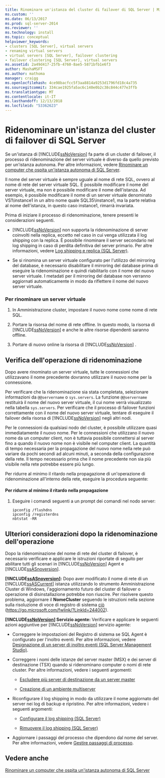 ```yaml
---
title: Rinominare un'istanza del cluster di failover di SQL Server | Microsoft Docs
ms.custom: ''
ms.date: 06/13/2017
ms.prod: sql-server-2014
ms.reviewer: ''
ms.technology: install
ms.topic: conceptual
helpviewer_keywords:
- clusters [SQL Server], virtual servers
- renaming virtual servers
- virtual servers [SQL Server], failover clustering
- failover clustering [SQL Server], virtual servers
ms.assetid: 2a49d417-25fb-4760-8ae5-5871bfb1e6f3
author: MashaMSFT
ms.author: mathoma
manager: craigg
ms.openlocfilehash: 4ce98bacfcc5f3aa8814a9253d1796fd18c4a735
ms.sourcegitcommit: 334cae1925fa5ac6c140e0b2c38c844c477e3ffb
ms.translationtype: MT
ms.contentlocale: it-IT
ms.lasthandoff: 12/13/2018
ms.locfileid: "53362623"
---
```

# <a name="rename-a-sql-server-failover-cluster-instance"></a>Ridenominare un'istanza del cluster di failover di SQL Server
  Se un'istanza di [!INCLUDE[ssNoVersion](../../../includes/ssnoversion-md.md)] fa parte di un cluster di failover, il processo di ridenominazione del server virtuale è diverso da quello previsto per un'istanza autonoma. Per altre informazioni, vedere [Rinominare un computer che ospita un'istanza autonoma di SQL Server](../../../database-engine/install-windows/rename-a-computer-that-hosts-a-stand-alone-instance-of-sql-server.md).  
  
 Il nome del server virtuale è sempre uguale al nome di rete SQL, ovvero al nome di rete del server virtuale SQL. È possibile modificare il nome del server virtuale, ma non è possibile modificare il nome dell'istanza. Ad esempio, è possibile modificare il nome di un server virtuale denominato VS1\instance1 in un altro nome quale SQL35\instance1, ma la parte relativa al nome dell'istanza, in questo caso instance1, rimarrà invariata.  
  
 Prima di iniziare il processo di ridenominazione, tenere presenti le considerazioni seguenti.  
  
-   [!INCLUDE[ssNoVersion](../../../includes/ssnoversion-md.md)] non supporta la ridenominazione di server coinvolti nella replica, eccetto nel caso in cui venga utilizzata il log shipping con la replica. È possibile rinominare il server secondario nel log shipping in caso di perdita definitiva del server primario. Per altre informazioni, vedere [Log shipping e replica &#40;SQL Server&#41;](../../../database-engine/log-shipping/log-shipping-and-replication-sql-server.md).  
  
-   Se si rinomina un server virtuale configurato per l'utilizzo del mirroring del database, è necessario disabilitare il mirroring del database prima di eseguire la ridenominazione e quindi riabilitarlo con il nome del nuovo server virtuale. I metadati per il mirroring del database non verranno aggiornati automaticamente in modo da riflettere il nome del nuovo server virtuale.  
  
### <a name="to-rename-a-virtual-server"></a>Per rinominare un server virtuale  
  
1.  In Amministrazione cluster, impostare il nuovo nome come nome di rete SQL.  
  
2.  Portare la risorsa del nome di rete offline. In questo modo, la risorsa di [!INCLUDE[ssNoVersion](../../../includes/ssnoversion-md.md)] e anche le altre risorse dipendenti saranno offline.  
  
3.  Portare di nuovo online la risorsa di [!INCLUDE[ssNoVersion](../../../includes/ssnoversion-md.md)] .  
  
## <a name="verify-the-renaming-operation"></a>Verifica dell'operazione di ridenominazione  
 Dopo avere rinominato un server virtuale, tutte le connessioni che utilizzavano il nome precedente dovranno utilizzare il nuovo nome per la connessione.  
  
 Per verificare che la ridenominazione sia stata completata, selezionare informazioni da `@@servername` o `sys.servers`. La funzione `@@servername` restituirà il nome del nuovo server virtuale, il cui nome verrà visualizzato nella tabella `sys.servers`. Per verificare che il processo di failover funzioni correttamente con il nome del nuovo server virtuale, tentare di eseguire il failover della risorsa di [!INCLUDE[ssNoVersion](../../../includes/ssnoversion-md.md)] negli altri nodi.  
  
 Per le connessioni da qualsiasi nodo del cluster, è possibile utilizzare quasi immediatamente il nuovo nome. Per le connessioni che utilizzano il nuovo nome da un computer client, non è tuttavia possibile connettersi al server fino a quando il nuovo nome non è visibile nel computer client. La quantità di tempo necessaria per la propagazione del nuovo nome nella rete può variare da pochi secondi ad alcuni minuti, a seconda della configurazione della rete. Il tempo necessario prima che il nome precedente non sia più visibile nella rete potrebbe essere più lungo.  
  
 Per ridurre al minimo il ritardo nella propagazione di un'operazione di ridenominazione all'interno della rete, eseguire la procedura seguente:  
  
#### <a name="to-minimize-network-propagation-delay"></a>Per ridurre al minimo il ritardo nella propagazione  
  
1.  Eseguire i comandi seguenti a un prompt dei comandi nel nodo server:  
  
    ```  
    ipconfig /flushdns  
    ipconfig /registerdns  
    nbtstat -RR  
    ```  
  
## <a name="additional-considerations-after-the-renaming-operation"></a>Ulteriori considerazioni dopo la ridenominazione dell'operazione  
 Dopo la ridenominazione del nome di rete del cluster di failover, è necessario verificare e applicare le istruzioni riportate di seguito per abilitare tutti gli scenari in [!INCLUDE[ssNoVersion](../../../includes/ssnoversion-md.md)] Agent e [!INCLUDE[ssASnoversion](../../../includes/ssasnoversion-md.md)].  
  
 **[!INCLUDE[ssASnoversion](../../../includes/ssasnoversion-md.md)]:** Dopo aver modificato il nome di rete di un [!INCLUDE[ssASCurrent](../../../includes/ssascurrent-md.md)] istanza utilizzando lo strumento Amministrazione Cluster di Windows, l'aggiornamento futuro del cluster di failover o operazione di disinstallazione potrebbe non riuscire. Per risolvere questo problema, aggiornare il **NomeCluster** seguendo le istruzioni nella sezione sulla risoluzione di voce di registro di sistema [ciò](https://go.microsoft.com/fwlink/?LinkId=244002) (https://go.microsoft.com/fwlink/?LinkId=244002).  
  
 **[!INCLUDE[ssNoVersion](../../../includes/ssnoversion-md.md)] Servizio agente:** Verificare e applicare le seguenti azioni aggiuntive per [!INCLUDE[ssNoVersion](../../../includes/ssnoversion-md.md)] servizio agente:  
  
-   Correggere le impostazioni del Registro di sistema se SQL Agent è configurato per l'inoltro eventi. Per altre informazioni, vedere [Designazione di un server di inoltro eventi &#40;SQL Server Management Studio&#41;](../../../ssms/agent/designate-an-events-forwarding-server-sql-server-management-studio.md).  
  
-   Correggere i nomi delle istanze del server master (MSX) e dei server di destinazione (TSX) quando si ridenominano computer o nomi di rete cluster. Per altre informazioni, vedere i seguenti argomenti:  
  
    -   [Escludere più server di destinazione da un server master](../../../ssms/agent/defect-multiple-target-servers-from-a-master-server.md)  
  
    -   [Creazione di un ambiente multiserver](../../../ssms/agent/create-a-multiserver-environment.md)  
  
-   Riconfigurare il log shipping in modo da utilizzare il nome aggiornato del server nei log di backup e ripristino. Per altre informazioni, vedere i seguenti argomenti:  
  
    -   [Configurare il log shipping &#40;SQL Server&#41;](../../../database-engine/log-shipping/configure-log-shipping-sql-server.md)  
  
    -   [Rimuovere il log shipping &#40;SQL Server&#41;](../../../database-engine/log-shipping/remove-log-shipping-sql-server.md)  
  
-   Aggiornare i passaggi del processo che dipendono dal nome del server. Per altre informazioni, vedere [Gestire passaggi di processo](../../../ssms/agent/manage-job-steps.md).  
  
## <a name="see-also"></a>Vedere anche  
 [Rinominare un computer che ospita un'istanza autonoma di SQL Server](../../../database-engine/install-windows/rename-a-computer-that-hosts-a-stand-alone-instance-of-sql-server.md)  
  
  
